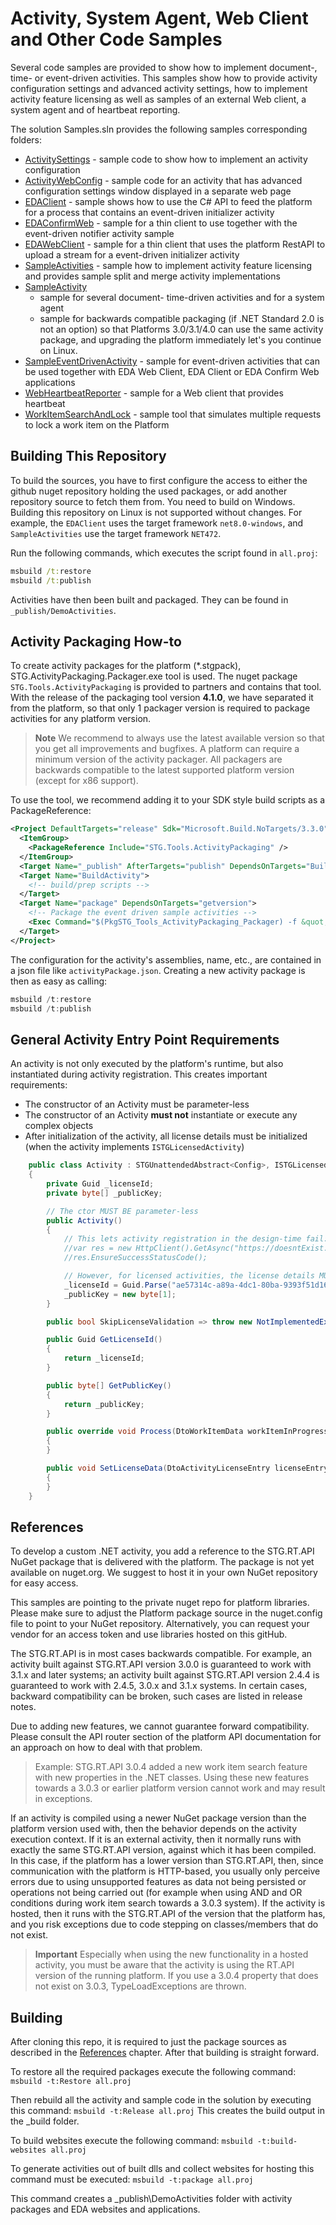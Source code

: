 # Activity, System Agent, Web Client and Other Code Samples

Several code samples are provided to show how to implement document-, time- or event-driven activities.
This samples show how to provide activity configuration settings
and advanced activity settings, how to implement activity feature licensing as well as samples of an external Web client,
a system agent and of heartbeat reporting.

The solution Samples.sln provides the following samples corresponding folders:

- [ActivitySettings](ActivitySettings/README.md) - sample code to show how to implement an activity configuration
- [ActivityWebConfig](ActivityWebConfig/README.md) - sample code for an activity that has advanced configuration settings window displayed in a separate web page
- [EDAClient](EDAClient/README.md) - sample shows how to use the C# API to feed the platform for a process that contains an event-driven initializer activity
- [EDAConfirmWeb](EDAConfirmWeb/README.md) - sample for a thin client to use together with the event-driven notifier activity sample
- [EDAWebClient](EDAWebClient/README.md) - sample for a thin client that uses the platform RestAPI to upload a stream for a event-driven initializer activity
- [SampleActivities](SampleActivities/README.md) - sample how to implement activity feature licensing and provides sample split and merge activity implementations
- [SampleActivity](SampleActivity/README.md)
  - sample for several document- time-driven activities and for a system agent
  - sample for backwards compatible packaging (if .NET Standard 2.0 is not an option) so that Platforms 3.0/3.1/4.0 can use the same activity package, and upgrading the platform immediately let's you continue on Linux.
- [SampleEventDrivenActivity](SampleEventDrivenActivity/README.md) - sample for event-driven activities that can be used together with EDA Web Client, EDA Client or EDA Confirm Web applications
- [WebHeartbeatReporter](WebHeartbeatReporter/README.md) - sample for a Web client that provides heartbeat
- [WorkItemSearchAndLock](WorkItemSearchAndLock/README.md) - sample tool that simulates multiple requests to lock a work item on the Platform

## Building This Repository

To build the sources, you have to first configure the access to either the github nuget repository holding the used packages,
or add another repository source to fetch them from.
You need to build on Windows. Building this repository on Linux is not supported without changes.
For example, the `EDAClient` uses the target framework `net8.0-windows`, and `SampleActivities` use the target framework `NET472`.

Run the following commands, which executes the script found in `all.proj`:

```cmd
msbuild /t:restore
msbuild /t:publish
```

Activities have then been built and packaged.
They can be found in `_publish/DemoActivities`.

## Activity Packaging How-to

To create activity packages for the platform (*.stgpack), STG.ActivityPackaging.Packager.exe tool is used.
The nuget package `STG.Tools.ActivityPackaging` is provided to partners and contains that tool.
With the release of the packaging tool version **4.1.0**,
we have separated it from the platform, so that only 1 packager version is required to package activities for any platform version.

> **Note** We recommend to always use the latest available version so that you get all improvements and bugfixes.
  A platform can require a minimum version of the activity packager.
  All packagers are backwards compatible to the latest supported platform version (except for x86 support).

To use the tool, we recommend adding it to your SDK style build scripts as a PackageReference:

```xml
<Project DefaultTargets="release" Sdk="Microsoft.Build.NoTargets/3.3.0">
  <ItemGroup>
    <PackageReference Include="STG.Tools.ActivityPackaging" />
  </ItemGroup>
  <Target Name="_publish" AfterTargets="publish" DependsOnTargets="BuildActivity;package">
  <Target Name="BuildActivity">
    <!-- build/prep scripts -->
  </Target>
  <Target Name="package" DependsOnTargets="getversion">
    <!-- Package the event driven sample activities -->
    <Exec Command="$(PkgSTG_Tools_ActivityPackaging_Packager) -f &quot;.\SampleEventDrivenActivity\activityPackage.json&quot; -version $(FileVersion) $(PublishOutputDirectory)\DemoActivities\SampleEventDrivenActivity.stgpack" />
  </Target>
</Project>
```

The configuration for the activity's assemblies, name, etc., are contained in a json file like `activityPackage.json`.
Creating a new activity package is then as easy as calling:

```powershell
msbuild /t:restore
msbuild /t:publish
```

## General Activity Entry Point Requirements

An activity is not only executed by the platform's runtime, but also instantiated during activity registration.
This creates important requirements:

- The constructor of an Activity must be parameter-less
- The constructor of an Activity **must not** instantiate or execute any complex objects
- After initialization of the activity, all license details must be initialized (when the activity implements `ISTGLicensedActivity`)

```cs
    public class Activity : STGUnattendedAbstract<Config>, ISTGLicensedActivity
    {
        private Guid _licenseId;
        private byte[] _publicKey;

        // The ctor MUST BE parameter-less
        public Activity()
        {
            // This lets activity registration in the design-time fail:
            //var res = new HttpClient().GetAsync("https://doesntExist.here.com").GetAwaiter().GetResult();
            //res.EnsureSuccessStatusCode();

            // However, for licensed activities, the license details MUST BE set after its object is initialized
            _licenseId = Guid.Parse("ae57314c-a89a-4dc1-80ba-9393f51d16f9");
            _publicKey = new byte[1];
        }

        public bool SkipLicenseValidation => throw new NotImplementedException();

        public Guid GetLicenseId()
        {
            return _licenseId;
        }

        public byte[] GetPublicKey()
        {
            return _publicKey;
        }

        public override void Process(DtoWorkItemData workItemInProgress, STGDocument documentToProcess)
        {
        }

        public void SetLicenseData(DtoActivityLicenseEntry licenseEntry, ILicenseVerifier licenseVerifier)
        {
        }
    }
```

## References

To develop a custom .NET activity, you add a reference to the STG.RT.API NuGet package that is delivered with the platform.
The package is not yet available on nuget.org.
We suggest to host it in your own NuGet repository for easy access.

This samples are pointing to the private nuget repo for platform libraries.
Please make sure to adjust the Platform package source in the nuget.config file to point to your NuGet repository.
Alternatively, you can request your vendor for an access token and use libraries hosted on this gitHub.

The STG.RT.API is in most cases backwards compatible.
For example, an activity built against STG.RT.API version 3.0.0 is guaranteed to work with 3.1.x and later systems;
an activity built against STG.RT.API version 2.4.4 is guaranteed to work with 2.4.5, 3.0.x and 3.1.x systems.
In certain cases, backward compatibility can be broken, such cases are listed in release notes.

Due to adding new features, we cannot guarantee forward compatibility.
Please consult the API router section of the platform API documentation for an approach on how to deal with that problem.

> Example: STG.RT.API 3.0.4 added a new work item search feature with new properties in the .NET classes.
Using these new features towards a 3.0.3 or earlier platform version cannot work and may result in exceptions.

If an activity is compiled using a newer NuGet package version than the platform version used with, then the behavior depends on the activity execution context.
If it is an external activity, then it normally runs with exactly the same STG.RT.API version, against which it has been compiled.
In this case, if the platform has a lower version than STG.RT.API, then, since communication with the platform is HTTP-based, you usually only perceive errors due to using unsupported features
as data not being persisted or operations not being carried out (for example when using AND and OR conditions during work item search towards a 3.0.3 system).
If the activity is hosted, then it runs with the STG.RT.API of the version that the platform has, and you risk exceptions due to code stepping on classes/members that do not exist.

> **Important** Especially when using the new functionality in a hosted activity, you must be aware that the activity is using the RT.API version of the running platform.
If you use a 3.0.4 property that does not exist on 3.0.3, TypeLoadExceptions are thrown.

## Building

After cloning this repo, it is required to just the package sources as described in the [References](#references) chapter.
After that building is straight forward.

To restore all the required packages execute the following command:
`msbuild -t:Restore all.proj`

Then rebuild all the activity and sample code in the solution by executing this command:
`msbuild -t:Release all.proj`
This creates the build output in the _build folder.

To build websites execute the following command:
`msbuild -t:build-websites all.proj`

To generate activities out of built dlls and collect websites for hosting this command must be executed:
`msbuild -t:package all.proj`

This command creates a _publish\DemoActivities folder with activity packages and EDA websites and applications.
